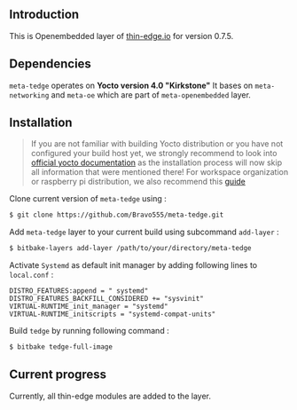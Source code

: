 ## Introduction
This is Openembedded layer of [thin-edge.io](https://github.com/thin-edge/thin-edge.io) for version 0.7.5.  

## Dependencies

`meta-tedge` operates on **Yocto version 4.0 "Kirkstone"**
It bases on `meta-networking` and `meta-oe` which are part of `meta-openembedded` layer. 

## Installation
> If you are not familiar with building Yocto distribution or you have not configured your build host yet, we strongly recommend to look into [official yocto documentation](https://docs.yoctoproject.org/brief-yoctoprojectqs/index.html) as the installation process will now skip all information that were mentioned there! For workspace organization or raspberry pi distribution, we also recommend this [guide](https://github.com/jynik/ready-set-yocto)

Clone current version of `meta-tedge` using : 
```bash
$ git clone https://github.com/Bravo555/meta-tedge.git
```
Add `meta-tedge` layer to your current build using subcommand `add-layer` :
```bash
$ bitbake-layers add-layer /path/to/your/directory/meta-tedge
```

Activate `Systemd` as default init manager by adding following lines to `local.conf` : 
```
DISTRO_FEATURES:append = " systemd"
DISTRO_FEATURES_BACKFILL_CONSIDERED += "sysvinit"
VIRTUAL-RUNTIME_init_manager = "systemd"
VIRTUAL-RUNTIME_initscripts = "systemd-compat-units"
```

Build `tedge` by running following command :
```bash
$ bitbake tedge-full-image  
```

## Current progress

Currently, all thin-edge modules are added to the layer.
